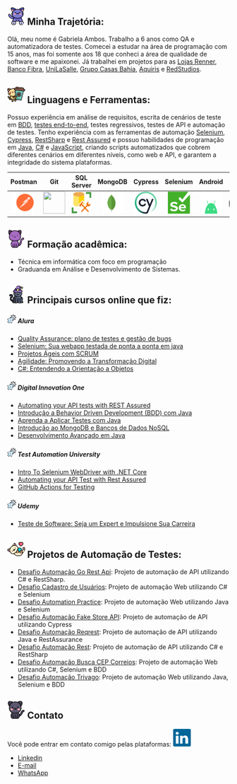 ## <img src="/icons/gato (3).png" width="40" height="40"> Minha Trajetória:                 
Olá, meu nome é Gabriela Ambos. 
Trabalho a 6 anos como QA e automatizadora de testes. Comecei a estudar na área de programação com 15 anos, mas foi somente aos 18 que conheci a área de qualidade de software e me apaixonei.
Já trabalhei em projetos para as [Lojas Renner](https://www.lojasrennersa.com.br/), [Banco Fibra](https://bancofibra.com.br/), [UniLaSalle](https://www.unilasalle.edu.br/canoas), [Grupo Casas Bahia](https://ri.grupocasasbahia.com.br/), [Aquiris](https://www.aquiris.com.br/) e [RedStudios](https://redstudios.com.br/).


## <img src="/icons/gatinha.png" width="40" height="40">  Linguagens e Ferramentas:
Possuo experiência em análise de requisitos, escrita de cenários de teste em [BDD](https://www.objective.com.br/insights/bdd/), [testes end-to-end](https://circleci.com/blog/what-is-end-to-end-testing/), testes regressivos, testes de API e automação de testes. 
Tenho experiência com as ferramentas de automação [Selenium](https://www.selenium.dev/documentation/webdriver/), [Cypress](https://www.cypress.io/), [RestSharp](https://restsharp.dev/) e [Rest Assured](https://rest-assured.io/) e possuo habilidades de programação em [Java](https://www.java.com/en/), [C#](https://dotnet.microsoft.com/pt-br/languages/csharp) e [JavaScript](https://www.w3schools.com/js/), criando scripts automatizados que cobrem diferentes cenários em diferentes níveis, como web e API, e garantem a integridade do sistema plataformas.

Postman    | Git      | SQL Server | MongoDB  | Cypress | Selenium  | Android  | iOS | Unreal | Cucumber |
:---------:| :------: | :----------: | :-------: | :-----------: | :-------:| :-------:| :-----: | :-------: | :-------:|
<img src="/icons/postman.svg" width="50" height="50"> | <img src="https://avatars.githubusercontent.com/u/18133?s=280&v=4" width="50" height="50"> | <img src="/icons/sql-server.webp" width="50" height="50"> | <img src="/icons/mongodb-icon-1.svg" width="50" height="50"> | <img src="/icons/cypress-1.svg" width="50" height="50"> | <img src="/icons/Selenium_Logo.png" width="50" height="50"> | <img src="/icons/android-4.svg" width="50" height="50"> | <img src="/icons/apple-14.svg" width="50" height="50"> | <img src="/icons/unreal-1.svg" width="50" height="50"> |  <img src="/icons/cucumber.svg" width="50" height="50"> |

## <img src="/icons/gato.png" width="40" height="40"> Formação acadêmica:
* Técnica em informática com foco em programação <br>
* Graduanda em Análise e Desenvolvimento de Sistemas.

## <img src="/icons/gato-preto (2).png" width="40" height="40"> Principais cursos online que fiz:

##### <img src="/icons/clicker-do-mouse.png" width="20" height="20"> Alura
* [Quality Assurance: plano de testes e gestão de bugs](https://cursos.alura.com.br/user/gabriela-ambos/course/quality-assurance-plano-testes-gestao-bugs/formalCertificate)
* [Selenium: Sua webapp testada de ponta a ponta em java](https://cursos.alura.com.br/user/gabrielaambos/course/selenium/formalCertificate)
* [Projetos Ágeis com SCRUM](https://www.dio.me/certificate/529C74E5/share)
* [Agilidade: Promovendo a Transformação Digital](https://cursos.alura.com.br/certificate/4603158c-034d-4752-8581-8860ebf91b79)
* [C#: Entendendo a Orientação a Objetos](https://cursos.alura.com.br/certificate/0bca0e12-df47-4484-b31b-37a5e9e0a802)

##### <img src="/icons/clicker-do-mouse.png" width="20" height="20"> Digital Innovation One

* [Automating your API tests with REST Assured](https://testautomationu.applitools.com/certificate/?id=4a0881f0)
* [Introdução a Behavior Driven Development (BDD) com Java](https://www.dio.me/certificate/F6B4D8B7/share)
* [Aprenda a Aplicar Testes com Java](https://www.dio.me/certificate/77FD89B6/share)
* [Introdução ao MongoDB e Bancos de Dados NoSQL](https://www.dio.me/certificate/E570B683/share)
* [Desenvolvimento Avançado em Java](https://www.dio.me/certificate/22D8CF74/share)

##### <img src="/icons/clicker-do-mouse.png" width="20" height="20"> Test Automation University
* [Intro To Selenium WebDriver with .NET Core](https://testautomationu.applitools.com/certificate/?id=77bcc157)
* [Automating your API Test with Rest Assured](https://testautomationu.applitools.com/certificate/?id=4a0881f0)
* [GitHub Actions for Testing](https://testautomationu.applitools.com/certificate/?id=52d8a945)

##### <img src="/icons/clicker-do-mouse.png" width="20" height="20"> Udemy
* [Teste de Software: Seja um Expert e Impulsione Sua Carreira](https://www.udemy.com/certificate/UC-F8M1J1WE/)

## <img src="/icons/bicho-de-estimacao.png" width="40" height="40"> Projetos de Automação de Testes:
* [Desafio Automação Go Rest Api](https://github.com/GabrielaAmbos/desafio-automacao-go-rest-api): Projeto de automação de API utilizando C# e RestSharp.
* [Desafio Cadastro de Usuários](https://github.com/GabrielaAmbos/desafio-cadastro-de-usuarios): Projeto de automação Web utilizando C# e Selenium
* [Desafio Automation Practice](https://github.com/GabrielaAmbos/desafio-automacao-automationpractice): Projeto de automação Web utilizando Java e Selenium
* [Desafio Automação Fake Store API](https://github.com/GabrielaAmbos/automacao-fake-store-api): Projeto de automação de API utilizando Cypress
* [Desafio Automação Reqrest](https://github.com/GabrielaAmbos/desafio-automacao-reqres): Projeto de automação de API utilizando Java e RestAssurance
* [Desafio Automação Rest](https://github.com/GabrielaAmbos/desafio-automacao-serve-rest): Projeto de automação de API utilizando C# e RestSharp
* [Desafio Automação Busca CEP Correios](https://github.com/GabrielaAmbos/desafio-automacao-busca-cep-correios): Projeto de automação Web utilizando C#, Selenium e BDD
* [Desafio Automação Trivago](https://github.com/GabrielaAmbos/desafio-automacao-trivago): Projeto de automação Web utilizando Java, Selenium e BDD
  

## <img src="/icons/gato-preto.png" width="40" height="40"> Contato
Você pode entrar em contato comigo pelas plataformas:
<img src="/icons/linkedin-icon-2.svg" width="40" height="40">
* [Linkedin](https://linkedin.com/in/gabriela-ambos/)
* [E-mail](https://linktr.ee/gabrielaambos)
* [WhatsApp](https://wa.me/5551997978176)
